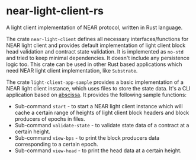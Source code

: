 # near-light-client-rs

A light client implementation of NEAR protocol, written in Rust language.

The crate `near-light-client` defines all necessary interfaces/functions for NEAR light client and provides default implementation of light client block head validation and contract state validation. It is implemented as `no-std` and tried to keep minimal dependencies. It doesn't include any persistence logic too. This crate can be used in other Rust based applications which need NEAR light client implementation, like `Substrate`.

The crate `light-client-app-sample` provides a basic implementation of a NEAR light client instance, which uses files to store the state data. It's a CLI application based on [abscissa](https://docs.rs/abscissa/0.7.0/abscissa/). It provides the following sample functions:

* Sub-command `start` - to start a NEAR light client instance which will cache a certain range of heights of light client block headers and block producers of epochs in files.
* Sub-command `validate-state` - to validate state data of a contract at a certain height.
* Sub-command `view-bps` - to print the block producers data corresponding to a certain epoch.
* Sub-command `view-head` - to print the head data at a certain height.
